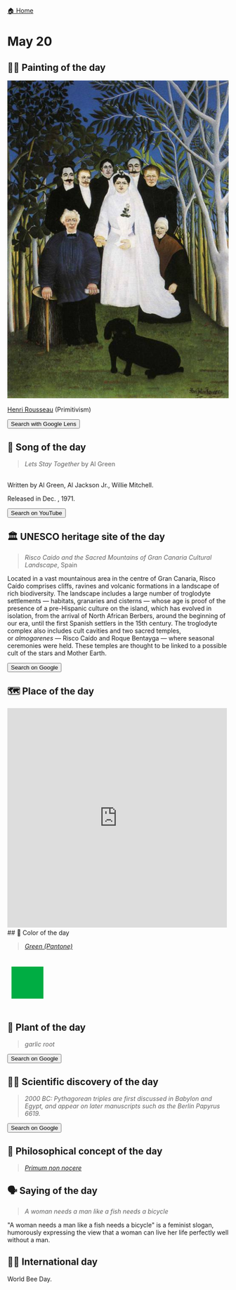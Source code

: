 
[🏠 Home](../../index.md)

# May 20

## 🧑‍🎨 Painting of the day

<img width="600" src="../img/Henri_Rousseau_2.jpg">

[Henri Rousseau](https://en.wikipedia.org/wiki/Henri_Rousseau) (Primitivism)

<button class="btn btn-success"
onclick=" window.open('https://lens.google.com/uploadbyurl?url=https://iretes.github.io/one-a-day/data/img/Henri_Rousseau_2.jpg','_blank')">
Search with Google Lens
</button>

## 🎼 Song of the day

> *Lets Stay Together*
by Al Green

<br />Written by Al Green, Al Jackson Jr., Willie Mitchell.

Released in Dec. , 1971.

<button class="btn btn-success"
onclick=" window.open('http://www.youtube.com/search?q=Lets Stay Together by Al Green','_blank')">
Search on YouTube
</button>

## 🏛️ UNESCO heritage site of the day

> *Risco Caido and the Sacred Mountains of Gran Canaria Cultural Landscape*, Spain

<p>Located in a vast mountainous area in the centre of Gran Canaria, Risco Caído comprises cliffs, ravines and volcanic formations in a landscape of rich biodiversity. The landscape includes a large number of troglodyte settlements — habitats, granaries and cisterns — whose age is proof of the presence of a pre-Hispanic culture on the island, which has evolved in isolation, from the arrival of North African Berbers, around the beginning of our era, until the first Spanish settlers in the 15th century. The troglodyte complex also includes cult cavities and two sacred temples, or <em>almogarenes </em>— Risco Caído and Roque Bentayga — where seasonal ceremonies were held. These temples are thought to be linked to a possible cult of the stars and Mother Earth.</p>

<button class="btn btn-success"
onclick=" window.open('http://www.google.com/search?q=Risco Caido and the Sacred Mountains of Gran Canaria Cultural Landscape','_blank')">
Search on Google
</button>

## 🗺️ Place of the day

<iframe
src="https://www.mapcrunch.com"
name="mapcrunch"
width="500"
height="500"
allowTransparency="true"
scrolling="no"
frameborder="0"
>
</iframe>
## 🎨 Color of the day

> *[Green (Pantone)](https://en.wikipedia.org/wiki/Shades_of_green#Green_(Pantone))*

<div style="color:#00AD43; font-size: 100px;">&#9632;</div>

## 🌿 Plant of the day

> *garlic root*

<button class="btn btn-success"
onclick=" window.open('http://www.google.com/search?q=garlic root','_blank')">
Search on Google
</button>

## 🧑‍🔬 Scientific discovery of the day

> *2000 BC: Pythagorean triples are first discussed in Babylon and Egypt, and appear on later manuscripts such as the Berlin Papyrus 6619.*

<button class="btn btn-success"
onclick=" window.open('http://www.google.com/search?q=2000 BC: Pythagorean triples are first discussed in Babylon and Egypt, and appear on later manuscripts such as the Berlin Papyrus 6619.','_blank')"> 
Search on Google
</button>

## 💭 Philosophical concept of the day

> *[Primum non nocere](https://en.wikipedia.org/wiki/Primum_non_nocere)*

## 🗣️ Saying of the day

> *A woman needs a man like a fish needs a bicycle*

"A woman needs a man like a fish needs a bicycle" is a
feminist slogan, humorously expressing the view that a woman can live her life perfectly well without a man. 

## 🏳️‍🌈 International day

World Bee Day.
